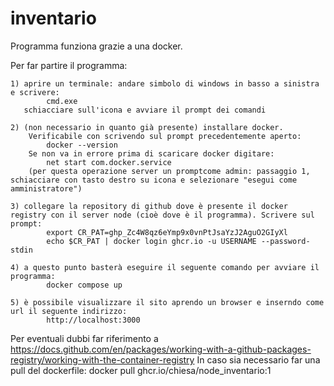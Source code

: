 # inventario

Programma funziona grazie a una docker.

Per far partire il programma: 

	1) aprire un terminale: andare simbolo di windows in basso a sinistra e scrivere: 
			cmd.exe 
	   schiacciare sull'icona e avviare il prompt dei comandi
	   
	2) (non necessario in quanto già presente) installare docker.
		Verificabile con scrivendo sul prompt precedentemente aperto: 
			docker --version
		Se non va in errore prima di scaricare docker digitare: 
			net start com.docker.service
		(per questa operazione server un promptcome admin: passaggio 1, schiacciare con tasto destro su icona e selezionare "esegui come amministratore")
	
	3) collegare la repository di github dove è presente il docker registry con il server node (cioè dove è il programma). Scrivere sul prompt:
			export CR_PAT=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
			echo $CR_PAT | docker login ghcr.io -u USERNAME --password-stdin
	
	4) a questo punto basterà eseguire il seguente comando per avviare il programma:
			docker compose up
	
	5) è possibile visualizzare il sito aprendo un browser e inserndo come url il seguente indirizzo:
			http://localhost:3000

Per eventuali dubbi far riferimento a https://docs.github.com/en/packages/working-with-a-github-packages-registry/working-with-the-container-registry
In caso sia necessario far una pull del dockerfile: 
	docker pull ghcr.io/chiesa/node_inventario:1
